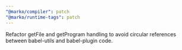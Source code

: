 ```yaml
---
"@marko/compiler": patch
"@marko/runtime-tags": patch
---
```


Refactor getFile and getProgram handling to avoid circular references between babel-utils and babel-plugin code.
